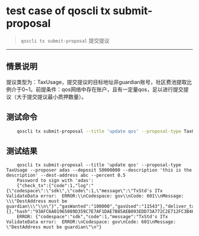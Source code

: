 # test case of qoscli tx submit-proposal

> `qoscli tx submit-proposal` 提交提议

---

## 情景说明

提议类型为：TaxUsage，提交提议的目标地址非guardian账号，社区费池提取比例介于0~1。前提条件：qos网络中存在账户，且有一定量qos，足以进行提交提议（大于提交提议最小质押数量）。

## 测试命令

```bash
    qoscli tx submit-proposal --title 'update qos' --proposal-type TaxUsage --proposer adas --deposit 50000000 --description 'this is the description' --dest-address abc --percent 0.5

```

## 测试结果
```
    qoscli tx submit-proposal --title 'update qos' --proposal-type TaxUsage --proposer adas --deposit 50000000 --description 'this is the description' --dest-address abc --percent 0.5
    Password to sign with 'adas':
    {"check_tx":{"code":1,"log":"{\"codespace\":\"sdk\",\"code\":1,\"message\":\"TxStd's ITx ValidateData error:  ERROR:\\nCodespace: gov\\nCode: 601\\nMessage: \\\"DestAddress must be guardian\\\"\\n\"}","gasWanted":"100000","gasUsed":"11543"},"deliver_tx":{},"hash":"93AFC6A01965089D359C7E7AF1DAE7B85AEB093EDD73A772C2E712FC3B460402","height":"0"}
    ERROR: {"codespace":"sdk","code":1,"message":"TxStd's ITx ValidateData error:  ERROR:\nCodespace: gov\nCode: 601\nMessage: \"DestAddress must be guardian\"\n"}

```
